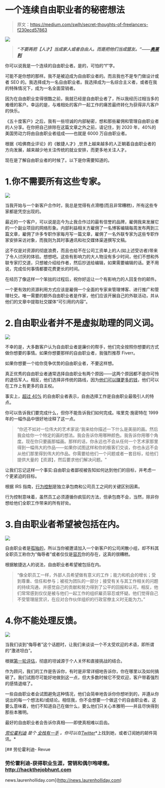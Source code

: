 # 一个连续自由职业者的秘密想法

> 原文：<https://medium.com/swlh/secret-thoughts-of-freelancers-f230ecd57863>

![](img/bdd81754eb48c39f1b0edecb797e1484.png)

> ***“不要再把【人才】当成家人或者自由人。而是把他们当成盟友。”——***[***奥莱利***](https://medium.com/u/8bd20f383de4?source=post_page-----f230ecd57863--------------------------------)

你可以说我是一个连续的自由职业者。是的，可怕的“f”字。

可能不是你想的那样。我不是被迫成为自由职业者的。而且我也不是专门做设计或者 SEO 的。我选择成为一名自由职业者。我选择成为一名综合主义者，或者在我的特殊情况下，成为一名全面营销者。

因为在自由职业变得很酷之前，我就已经是自由职业者了，所以我经历过相当多的难缠的客户。幸运的是，与难相处的客户一起工作的痛苦最终转化为获得非凡客户的快乐。

《五十度客户》之后，我有一些坦诚的内部秘密，想和那些雇佣和管理自由职业者的人分享。在你把自己排除在这篇文章之外之前，请记住，到 2020 年，40%的美国劳动力将由自由职业者组成——也就是 6000 万自由职业者。

根据《哈佛商业评论》的《敏捷人才》,世界上越来越多的人正朝着自由职业者的方向发展，越来越少地关注传统的就业安排，而更多地关注人才。

现在是了解自由职业者的时候了。以下是你需要知道的。

# 1.你不需要所有这些专家。

![](img/0eff1d0ef93f6d4624e330164241687c.png)

当我开始与一个新客户合作时，我总是觉得有点滑稽(而且非常糟糕)，所有这些专家都是凭空出现的。

最近的一个客户，可以说是迄今为止我合作过的最有信誉的品牌，雇佣我来发展它的一个副业项目的网络形象。内部利益相关方雇佣了一名博客编辑每周发布两到三篇文章，雇佣了许多专职作家每月写一篇文章，雇佣了一名外联专家为这些专职作家安排采访对象，而我则为其时事通讯和社交媒体渠道撰写文稿。

这不仅是对资源的彻底浪费，而且也给不在公司工资单上的人(如上述受访者)带来了令人讨厌的体验。想想吧。这些有影响力的大人物没有多少时间，他们不想和外联专家打交道，只想被介绍给作者，然后抄送给编辑，如果需要编辑的话。更不用说，完成任何事情都要花费更长的时间。

在经历了像这样一个笨拙的过程后，祝你好运让一个有影响力的人回复你的邮件。

一个更有效的资源利用方式应该是雇佣一个全面的专家来管理博客、进行推广和管理社交。唯一需要的额外自由职业者是作家，他们应该开展自己的外联活动，并从他们的文章中提取社交媒体“可引用的内容”。

# 2.自由职业者并不是虚拟助理的同义词。

![](img/dee76095919d0e245eb43eca033c40f5.png)

不幸的是，大多数客户认为自由职业者是廉价的帮手，他们完全按照你想要的方式做你想要的事情。如果你想要那样的自由职业者，我强烈推荐 Fiverr。

如果你想要一个给你竞争优势的自由职业者，不要这样想。

真正优秀的自由职业者通常选择自由职业有两个原因——这两个原因都不是你可怜的退伍军人。相反，他们选择非传统的路线，因为[他们可以赚更多的钱](http://www.bloomberg.com/news/articles/2016-01-19/why-an-ex-google-coder-makes-twice-as-much-freelancing)，他们可以在工作上有更多的自主权。

事实上，[超过 40%](http://www.businessnewsdaily.com/2910-freelance-creative-pay.html) 的自由职业者表示，自由选择工作是自由职业最吸引人的特点。

你可以告诉我们要完成什么，但你不能告诉我们如何完成。埃里克·施密特在 1999 年的一幅作品中很好地诠释了这一点。

> “你还不如对一位伟大的艺术家说:‘我来给你描述一下什么是美丽的画。然后我会给你一个特定的画的想法。我会告诉你用哪种颜色。我告诉你用哪个角度。现在你只要画那幅画。那样的话，你永远也不会从任何一个艺术家那里得到一幅伟大的作品——如果你试图这样和你的极客们交谈，你也永远不会从他们那里得到伟大的作品。你需要给他们一个问题或者一套目标，给他们提供大量的【资源】，然后要求他们解决问题。"

让我们忘记这样一个事实:自由职业者鄙视被告知如何达到他们的目标，并考虑一个更紧迫的目标。

根据 IRS 指南，[行为控制](https://www.irs.gov/businesses/small-businesses-self-employed/behavioral-control)是独立承包商和公司员工之间的关键区别因素。

行为控制意味着，虽然员工必须遵循你疯狂的方法，但承包商不会，当然，除非你想给他们全职工作带来的所有好处。

# 3.自由职业者希望被包括在内。

![](img/53b728ef4e9e47af292055138a1c3c9b.png)

自由职业者是[孤独的](http://www.fastcompany.com/3059317/your-most-productive-self/how-ive-learned-to-thrive-with-the-loneliness-of-freelancing)，所以当你被邀请加入一个新客户的公司闲散小组，却不料其全职员工称你为“侮辱者”或者仅仅是[容忍](/@laurenholliday_/go-where-you-re-celebrated-not-tolerated-41f0adce303)你的存在，这真的很糟糕。

根据敏捷达人的说法，自由职业者希望被包括在内。

> “像全职员工一样，外部人员希望做有意义的工作；能力和机会的增长；受到尊重、信任和参与；被视为团队的一部分；接受有关与其工作相关的问题的持续沟通，并感觉自己的贡献和努力得到了公平的回报和认可。相反，他们常常感到仅仅是被与他们一起工作的组织雇员容忍或怀疑。他们觉得自己不受管理层赏识，在应对合作伙伴组织的行政官僚主义时无能为力。”

# 4.你不能处理反馈。

![](img/0b6c649c6686d50fe9bf8df69b6c2675.png)

当我们谈到“侮辱者”这个话题时，让我们来谈谈一个不太受欢迎的术语，即所谓的“激进坦白”。

根据[第一轮评估](http://firstround.com/review/radical-candor-the-surprising-secret-to-being-a-good-boss/)，彻底的坦诚源于个人关怀和直接挑战的结合。

作为顾问，我们的工作是告诉你，有时是非常详细地告诉你，你在哪里以及如何搞砸了。我们试图尽可能好地做到这一点，但大多数时候它不受欢迎，客户带着强烈的感情退缩了。

一些自由职业者会试图避免这种情况，他们会简单地告诉你你想听到的，并遵从你说出的每一个想法和/或结论。相信我，你不会想要一个做这个的自由职业者。这要么意味着，他们不知道自己在做什么，要么他们只关心本雅明——并且尽快得到那些本雅明。

最好的自由职业者会告诉你真相——即使真相难以启齿。

[*劳伦霍利迪*](http://laurenholliday.com) *是个* [*全栈有一手*](https://hackthejobhunt.com) *。你可以在*[*Twitter*](https://twitter.com/laurenholliday_)*上找到她，或者订阅她的邮件简讯。*

[](http://news.laurenholliday.com) [## 劳伦霍利迪- Revue

### 劳伦霍利迪-获得职业生涯，营销和偶尔咆哮瘦。http://hackthejobhunt.com

news.laurenholliday.com](http://news.laurenholliday.com)